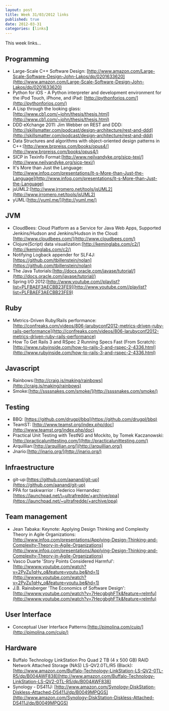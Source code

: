 ```yaml
--- 
layout: post 
title: Week 31/03/2012 links 
published: true
date: 2012-03-31 
categories: [links] 
--- 
```

This week links...

Programming
-----------
-   Large-Scale C++ Software Design: [http://www.amazon.com/Large-Scale-Software-Design-John-Lakos/dp/0201633620](http://www.amazon.com/Large-Scale-Software-Design-John-Lakos/dp/0201633620)
-   Python for iOS - A Python interpreter and development environment for the iPod Touch, iPhone, and iPad: [http://pythonforios.com/](http://pythonforios.com/)
-   A Lisp through the looking glass:[http://www.cb1.com/~john/thesis/thesis.html](http://www.cb1.com/~john/thesis/thesis.html)
-   DDD eXchange 2011: Jim Webber on REST and DDD:[http://skillsmatter.com/podcast/design-architecture/rest-and-ddd](http://skillsmatter.com/podcast/design-architecture/rest-and-ddd)
-   Data Structures and algorithms with object-oriented design patterns in C++:[http://www.brpreiss.com/books/opus4/](http://www.brpreiss.com/books/opus4/)
-   SICP in Texinfo Format:[http://www.neilvandyke.org/sicp-texi/](http://www.neilvandyke.org/sicp-texi/)
-   It's More than Just the Language:[http://www.infoq.com/presentations/It-s-More-than-Just-the-Language](http://www.infoq.com/presentations/It-s-More-than-Just-the-Language)
-   jsUML2:[http://www.jrromero.net/tools/jsUML2](http://www.jrromero.net/tools/jsUML2)
-   yUML:[http://yuml.me/](http://yuml.me/)


JVM
---
-   CloudBees: Cloud Platform as a Service for Java Web Apps, Supported Jenkins/Hudson and Jenkins/Hudson in the Cloud: [http://www.cloudbees.com/](http://www.cloudbees.com/)
-   Clojure(Script) data visualization:[http://keminglabs.com/c2/](http://keminglabs.com/c2/)
-   Notifying Logback appender for SLF4J:[https://github.com/tbillenstein/nolan](https://github.com/tbillenstein/nolan)
-   The Java Tutorials:[http://docs.oracle.com/javase/tutorial/](http://docs.oracle.com/javase/tutorial/)
-   Spring I/O 2012:[http://www.youtube.com//playlist?list=PLFBAEF3AECBB23FE9](http://www.youtube.com//playlist?list=PLFBAEF3AECBB23FE9)

Ruby
----
-   Metrics-Driven Ruby/Rails performance:[http://confreaks.com/videos/806-larubyconf2012-metrics-driven-ruby-rails-performance](http://confreaks.com/videos/806-larubyconf2012-metrics-driven-ruby-rails-performance)
-   How To Get Rails 3 and RSpec 2 Running Specs Fast (From Scratch):[http://www.rubyinside.com/how-to-rails-3-and-rspec-2-4336.html](http://www.rubyinside.com/how-to-rails-3-and-rspec-2-4336.html)


Javascript
----------
-   Rainbows:[http://craig.is/making/rainbows](http://craig.is/making/rainbows)
-   Smoke:[http://ssssnakes.com/smoke/](http://ssssnakes.com/smoke/)

Testing
-------
-   BBQ: [https://github.com/drugpl/bbq](https://github.com/drugpl/bbq)
-   TeamST: [http://www.teamst.org/index.php/doc](http://www.teamst.org/index.php/doc)
-   Practical Unit Testing with TestNG and Mockito, by Tomek Kaczanowski: [http://practicalunittesting.com/](http://practicalunittesting.com/)
-   Arquillian:[http://arquillian.org/](http://arquillian.org/)
-   Jnario:[http://jnario.org/](http://jnario.org/)


Infraestructure
---------------
-   git-up:[https://github.com/aanand/git-up](https://github.com/aanand/git-up)
-   PPA for taskwarrior : Federico Hernandez: [https://launchpad.net/\~ultrafredde/+archive/ppa](https://launchpad.net/~ultrafredde/+archive/ppa)

Team management
---------------
-   Jean Tabaka: Keynote: Applying Design Thinking and Complexity Theory in Agile Organizations:[http://www.infoq.com/presentations/Applying-Design-Thinking-and-Complexity-Theory-in-Agile-Organizations](http://www.infoq.com/presentations/Applying-Design-Thinking-and-Complexity-Theory-in-Agile-Organizations)
-   Vasco Duarte 'Story Points Considered Harmful':[http://wwww.youtube.com/watch?v=2PyZu1qHy_o&feature=youtu.be&hd=1](http://wwww.youtube.com/watch?v=2PyZu1qHy_o&feature=youtu.be&hd=1)
-   J.B. Rainsberger 'The Economics of Software Design':[http://wwww.youtube.com/watch?v=7HecgbghFTk&feature=relmfu](http://wwww.youtube.com/watch?v=7HecgbghFTk&feature=relmfu)


User Interface
--------------
-   Conceptual User Interface Patterns:[http://pjmolina.com/cuip/](http://pjmolina.com/cuip/)

Hardware
--------
-   Buffalo Technology LinkStation Pro Quad 2 TB (4 x 500 GB) RAID Network Attached Storage (NAS) LS-QV2.0TL/R5 (Black):[http://www.amazon.com/Buffalo-Technology-LinkStation-LS-QV2-0TL-R5/dp/B004AWF838](http://www.amazon.com/Buffalo-Technology-LinkStation-LS-QV2-0TL-R5/dp/B004AWF838)
-   Synology - DS411J: [http://www.amazon.com/Synology-DiskStation-Diskless-Attached-DS411J/dp/B0049MPQGS](http://www.amazon.com/Synology-DiskStation-Diskless-Attached-DS411J/dp/B0049MPQGS)
